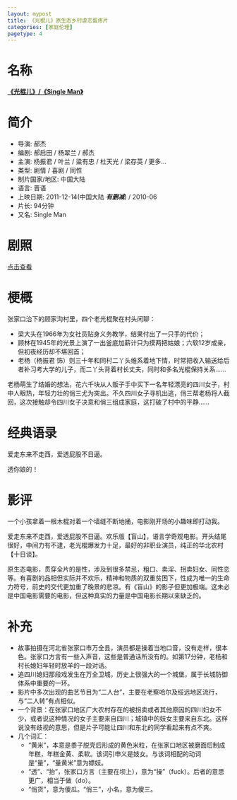 ```yaml
---
layout: mypost
title: 《光棍儿》原生态乡村虐恋蛋疼片
categories: [家庭伦理]
pagetype: 4
---
```


# 名称
[**《光棍儿》/《Single Man》**](https://movie.douban.com/subject/4946963/)

# 简介
- 导演: 郝杰
- 编剧: 郝启田 / 杨翠兰 / 郝杰
- 主演: 杨振君 / 叶兰 / 粱有忠 / 杜天光 / 梁存英 / 更多...
- 类型: 剧情 / 喜剧 / 同性
- 制片国家/地区: 中国大陆
- 语言: 晋语
- 上映日期: 2011-12-14(中国大陆 **_有删减_**) / 2010-06
- 片长: 94分钟
- 又名: Single Man

# 剧照
[点击查看](https://movie.douban.com/subject/4946963/photos?type=S)

# 梗概
>
张家口治下的顾家沟村里，四个老光棍聚在村头闲聊：

>
- 梁大头在1966年为女社员贴身义务教学，结果付出了一只手的代价；
- 顾林在1945年的光景上演了一出釜底加薪计只为摸两把姑娘；六软12岁成亲，但初夜经历却不堪回首；
- 老杨（杨振君 饰）则三十年和同村二丫头维系着地下情，时常把收入输送给后者补习考大学的儿子，而二丫头背着村长丈夫，同时和多名光棍保持关系……

>
老杨萌生了结婚的想法，花六千块从人贩子手中买下一名年轻漂亮的四川女子，村中人眼热，年轻力壮的俏三尤为突出。不久四川女子寻机出逃，俏三帮老杨将人截回，这次接触却令四川女子决意和俏三组成家庭，这打破了村中的平静…… 

# 经典语录
>
爱走东来不走西，爱透屁股不日逼。

>
透你娘的！

# 影评
>
一个小孩拿着一根木棍对着一个墙缝不断地捅，电影刚开场的小趣味即打动我。

>
爱走东来不走西，爱透屁股不日逼。欢乐版【盲山】，语言学奇观电影。开头结尾很好，中间力有不逮，老光棍爆发力十足，最好的非职业演员，纯正的华北农村【十日谈】。

>
原生态电影，贯穿全片的是性，涉及到很多禁忌，粗口、卖淫、拐卖妇女、同性恋等。有喜剧的品相但实际并不欢乐，精神和物质的双重贫困下，性成为唯一的生命力符号，前史的交代更加重了晚景的悲凉。有《盲山》的影子但更加极端。这未必是中国电影需要的电影，但这种真实的力量是中国电影长期以来缺乏的。

# 补充
- 故事拍摄在河北省张家口市万全县，演员都是操着当地口音，没有走样，很本色。张家口方言有一些入声音，这些是普通话所没有的。如第17分钟，老杨和村长媳妇年轻时放羊的一段对话。
- 追四川媳妇那段戏发生在万全卫城，历史上很强大的一个城堡，属于长城防御体系中重要的一环。
- 影片中多次出现的曲艺节目为“二人台”，主要在老察哈尔及绥远地区流行，与“二人转”有点相似。
- 一个背景：在张家口地区广大农村存在的被拐卖或者其他原因的四川妇女不少，或者说这种情况的女子主要来自四川；城镇中的妓女主要来自东北。这样说没有歧视的意思，但是片子可能让四川和东北的同学看起来有点不爽。
- 几个词汇：
  - “黄米”，本意是黍子脱壳后形成的黄色米粒，在张家口地区被磨面后制成年糕，年糕金黄、柔软。该词引申义是妓女。与该词相配的动词是“量”，“量黄米”意为嫖妓。
  - “透”、“抬”，张家口方言（主要在坝上），意为“操”（fuck）。后者的意思更广，相当于做（do）。
  - “俏货”，意为傻瓜。“俏三”，小名，意为傻三。

